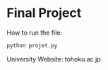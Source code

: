 # Final Project

How to run the file:

```bash
python projet.py
```

University Website: tohoku.ac.jp